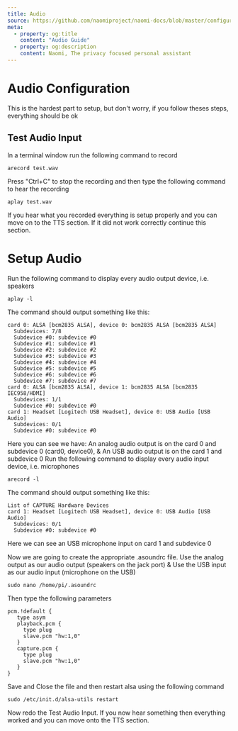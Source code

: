 ```yaml
---
title: Audio
source: https://github.com/naomiproject/naomi-docs/blob/master/configuration/audio.md
meta:
  - property: og:title
    content: "Audio Guide"
  - property: og:description
    content: Naomi, The privacy focused personal assistant
---
```


# Audio Configuration

This is the hardest part to setup, but don't worry, if you follow theses steps, everything should be ok

## Test Audio Input

In a terminal window run the following command to record

```console
arecord test.wav
```

Press "Ctrl+C" to stop the recording and then type the following command to hear the recording

```console
aplay test.wav
```

If you hear what you recorded everything is setup properly and you can move on to the TTS section. If it did not work correctly continue this section.

# Setup Audio

Run the following command to display every audio output device, i.e. speakers

```console
aplay -l
```

The command should output something like this:

```console
card 0: ALSA [bcm2835 ALSA], device 0: bcm2835 ALSA [bcm2835 ALSA]
  Subdevices: 7/8
  Subdevice #0: subdevice #0
  Subdevice #1: subdevice #1
  Subdevice #2: subdevice #2
  Subdevice #3: subdevice #3
  Subdevice #4: subdevice #4
  Subdevice #5: subdevice #5
  Subdevice #6: subdevice #6
  Subdevice #7: subdevice #7
card 0: ALSA [bcm2835 ALSA], device 1: bcm2835 ALSA [bcm2835 IEC958/HDMI]
  Subdevices: 1/1
  Subdevice #0: subdevice #0
card 1: Headset [Logitech USB Headset], device 0: USB Audio [USB Audio]
  Subdevices: 0/1
  Subdevice #0: subdevice #0
```

Here you can see we have: An analog audio output is on the card 0 and subdevice 0 (card0, device0), & An USB audio output is on the card 1 and subdevice 0
Run the following command to display every audio input device, i.e. microphones

```console
arecord -l
```

The command should output something like this:

```console
List of CAPTURE Hardware Devices
card 1: Headset [Logitech USB Headset], device 0: USB Audio [USB Audio]
  Subdevices: 0/1
  Subdevice #0: subdevice #0
```

Here we can see an USB microphone input on card 1 and subdevice 0

Now we are going to create the appropriate .asoundrc file. Use the analog output as our audio output (speakers on the jack port) & Use the USB input as our audio input (microphone on the USB)

```console
sudo nano /home/pi/.asoundrc
```

Then type the following parameters

```console
pcm.!default {
   type asym
   playback.pcm {
     type plug
     slave.pcm "hw:1,0"
   }
   capture.pcm {
     type plug
     slave.pcm "hw:1,0"
   }
}
```

Save and Close the file and then restart alsa using the following command

```console
sudo /etc/init.d/alsa-utils restart
```

Now redo the Test Audio Input. If you now hear something then everything worked and you can move onto the TTS section.

<DocPreviousVersions/>
<EditPageLink/>
